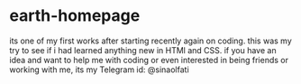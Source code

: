 # earth-homepage
its one of my first works after starting recently again on coding.
this was my try to see if i had learned anything new in HTMl and CSS.
if you have an idea and want to help me with coding or even interested in being friends or working with me, its my Telegram id: @sinaolfati 
